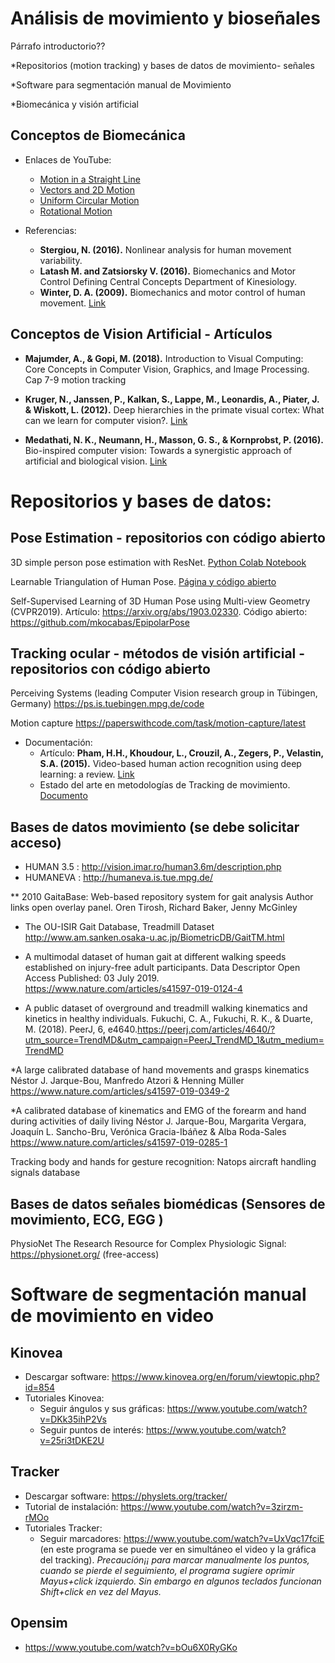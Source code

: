 # Análisis de movimiento y bioseñales

Párrafo introductorio??

*Repositorios (motion tracking) y bases de datos de movimiento- señales 

*Software para segmentación manual de Movimiento

*Biomecánica y visión artificial

## Conceptos de Biomecánica

* Enlaces de YouTube:
  * <a href="https://www.youtube.com/watch?v=ZM8ECpBuQYE&list=PLUzB5g6dgYKzGaWy4EV2PCVnL1-iByYaV">Motion in a Straight Line</a>
  * <a href="https://www.youtube.com/watch?v=w3BhzYI6zXU&list=PLUzB5g6dgYKzGaWy4EV2PCVnL1-iByYaV&index=2">Vectors and 2D Motion</a>
  * <a href="https://www.youtube.com/watch?v=bpFK2VCRHUs&list=PLUzB5g6dgYKzGaWy4EV2PCVnL1-iByYaV&index=3">Uniform Circular Motion</a>
  * <a href="https://www.youtube.com/watch?v=fmXFWi-WfyU&list=PLUzB5g6dgYKzGaWy4EV2PCVnL1-iByYaV&index=4">Rotational Motion</a>

* Referencias:
  * **Stergiou, N. (2016).** Nonlinear analysis for human movement variability.
  * **Latash M. and Zatsiorsky V. (2016).** Biomechanics and Motor Control Defining Central Concepts Department of Kinesiology.
  * **Winter, D. A. (2009).** Biomechanics and motor control of human movement. <a href="https://edisciplinas.usp.br/pluginfile.php/4174628/mod_resource/content/2/David%20A.%20Winter-Biomechanics%20and%20Motor%20Control%20of%20Human%20Movement-Wiley%20%282009%29.pdf">Link</a>

## Conceptos de Vision Artificial - Artículos

* **Majumder, A., & Gopi, M. (2018).** Introduction to Visual Computing: Core Concepts in Computer Vision, Graphics, and Image Processing. Cap 7-9 motion tracking

* **Kruger, N., Janssen, P., Kalkan, S., Lappe, M., Leonardis, A., Piater, J. & Wiskott, L. (2012).** Deep hierarchies in the primate visual cortex: What can we learn for computer vision?. <a href="https://ieeexplore.ieee.org/abstract/document/6389683">Link</a>

* **Medathati, N. K., Neumann, H., Masson, G. S., & Kornprobst, P. (2016).** Bio-inspired computer vision: Towards a synergistic approach of artificial and biological vision. <a href="https://www.sciencedirect.com/science/article/pii/S1077314216300339">Link</a>

# Repositorios y bases de datos:

## Pose Estimation - repositorios con código abierto

3D simple person pose estimation with ResNet. <a href="https://colab.research.google.com/drive/1XNsXaSb3A2oJKLsG82FG4srYcgH7eAuW">Python Colab Notebook</a>

Learnable Triangulation of Human Pose. <a href="https://saic-violet.github.io/learnable-triangulation/">Página y código abierto</a>

Self-Supervised Learning of 3D Human Pose using Multi-view Geometry (CVPR2019). Artículo: https://arxiv.org/abs/1903.02330. Código abierto: https://github.com/mkocabas/EpipolarPose

## Tracking ocular - métodos de visión artificial - repositorios con código abierto

Perceiving Systems (leading Computer Vision research group in Tübingen, Germany) https://ps.is.tuebingen.mpg.de/code

Motion capture https://paperswithcode.com/task/motion-capture/latest

* Documentación:
  * Artículo: **Pham, H.H., Khoudour, L., Crouzil, A., Zegers, P., Velastin, S.A. (2015).** Video-based human action recognition using deep learning: a review. <a href="https://e-archivo.uc3m.es/bitstream/handle/10016/26542/videobased_2015.pdf">Link</a>
  * Estado del arte en metodologías de Tracking de movimiento. <a href="https://docs.google.com/document/d/1Pas9wJ49f9aTWFHnih6zLucQE_Fbw3hL3JF5vT0G500/edit?usp=sharing">Documento</a> 

## Bases de datos movimiento (se debe solicitar acceso)

* HUMAN 3.5 : http://vision.imar.ro/human3.6m/description.php
* HUMANEVA : http://humaneva.is.tue.mpg.de/ 

** 2010 GaitaBase: Web-based repository system for gait analysis Author links open overlay panel. Oren Tirosh, Richard Baker, Jenny McGinley

* The OU-ISIR Gait Database, Treadmill Dataset  http://www.am.sanken.osaka-u.ac.jp/BiometricDB/GaitTM.html

* A multimodal dataset of human gait at different walking speeds established on injury-free adult participants. Data Descriptor Open Access Published: 03 July 2019. https://www.nature.com/articles/s41597-019-0124-4

* A public dataset of overground and treadmill walking kinematics and kinetics in healthy individuals. Fukuchi, C. A., Fukuchi, R. K., & Duarte, M. (2018).  PeerJ, 6, e4640.https://peerj.com/articles/4640/?utm_source=TrendMD&utm_campaign=PeerJ_TrendMD_1&utm_medium=TrendMD

*A large calibrated database of hand movements and grasps kinematics Néstor J. Jarque-Bou, Manfredo Atzori & Henning Müller 
https://www.nature.com/articles/s41597-019-0349-2 

*A calibrated database of kinematics and EMG of the forearm and hand during activities of daily living Néstor J. Jarque-Bou, Margarita Vergara, Joaquín L. Sancho-Bru, Verónica Gracia-Ibáñez & Alba Roda-Sales   https://www.nature.com/articles/s41597-019-0285-1

Tracking body and hands for gesture recognition: Natops aircraft handling signals database

## Bases de datos señales biomédicas (Sensores de movimiento, ECG, EGG )

PhysioNet The Research Resource for Complex Physiologic Signal:  https://physionet.org/  (free-access)

# Software de segmentación manual de movimiento en video

## **Kinovea**
 
* Descargar software: https://www.kinovea.org/en/forum/viewtopic.php?id=854
* Tutoriales Kinovea: 
  * Seguir ángulos y sus gráficas: https://www.youtube.com/watch?v=DKk35ihP2Vs
  * Seguir puntos de interés: https://www.youtube.com/watch?v=25ri3tDKE2U   

## **Tracker**

* Descargar software: https://physlets.org/tracker/
* Tutorial de instalación: https://www.youtube.com/watch?v=3zirzm-rMOo 
* Tutoriales Tracker: 
  * Seguir marcadores: https://www.youtube.com/watch?v=UxVqc17fciE (en  este programa se puede ver en simultáneo el video y la gráfica del tracking). *Precaución¡¡ para marcar manualmente los puntos, cuando se pierde el seguimiento, el programa sugiere oprimir Mayus+click izquierdo. Sin embargo en algunos teclados funcionan Shift+click en vez del Mayus.*

## **Opensim** 

* https://www.youtube.com/watch?v=bOu6X0RyGKo 
